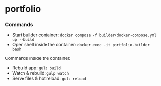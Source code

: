 # portfolio

### Commands

- Start builder container: `docker compose -f builder/docker-compose.yml up --build`
- Open shell inside the container: `docker exec -it portfolio-builder bash`

Commands inside the container:
- Rebuild app: `gulp build`
- Watch & rebuild: `gulp watch`
- Serve files & hot reload: `gulp reload`
